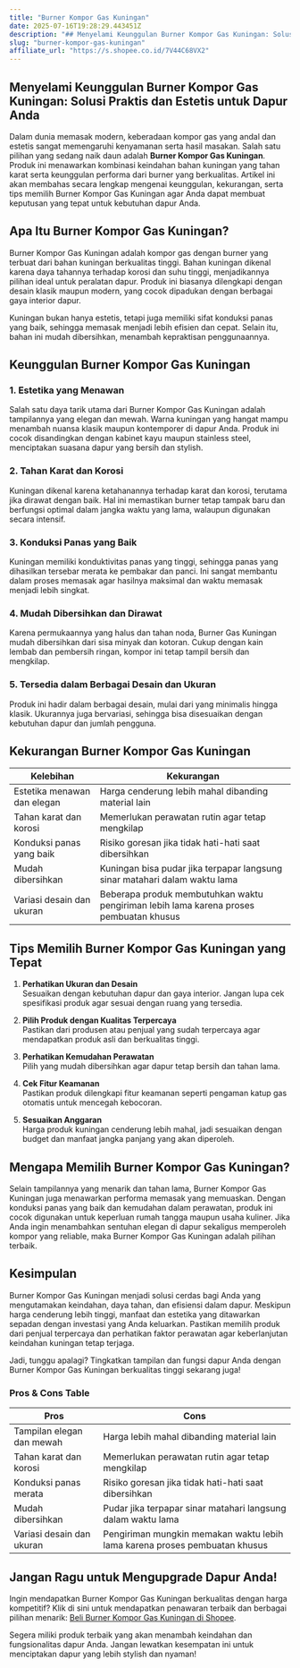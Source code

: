 ```yaml
---
title: "Burner Kompor Gas Kuningan"
date: 2025-07-16T19:28:29.443451Z
description: "## Menyelami Keunggulan Burner Kompor Gas Kuningan: Solusi Praktis dan Estetis untuk Dapur Anda..."
slug: "burner-kompor-gas-kuningan"
affiliate_url: "https://s.shopee.co.id/7V44C68VX2"
---
```

## Menyelami Keunggulan Burner Kompor Gas Kuningan: Solusi Praktis dan Estetis untuk Dapur Anda

Dalam dunia memasak modern, keberadaan kompor gas yang andal dan estetis sangat memengaruhi kenyamanan serta hasil masakan. Salah satu pilihan yang sedang naik daun adalah **Burner Kompor Gas Kuningan**. Produk ini menawarkan kombinasi keindahan bahan kuningan yang tahan karat serta keunggulan performa dari burner yang berkualitas. Artikel ini akan membahas secara lengkap mengenai keunggulan, kekurangan, serta tips memilih Burner Kompor Gas Kuningan agar Anda dapat membuat keputusan yang tepat untuk kebutuhan dapur Anda.

## Apa Itu Burner Kompor Gas Kuningan?

Burner Kompor Gas Kuningan adalah kompor gas dengan burner yang terbuat dari bahan kuningan berkualitas tinggi. Bahan kuningan dikenal karena daya tahannya terhadap korosi dan suhu tinggi, menjadikannya pilihan ideal untuk peralatan dapur. Produk ini biasanya dilengkapi dengan desain klasik maupun modern, yang cocok dipadukan dengan berbagai gaya interior dapur.

Kuningan bukan hanya estetis, tetapi juga memiliki sifat konduksi panas yang baik, sehingga memasak menjadi lebih efisien dan cepat. Selain itu, bahan ini mudah dibersihkan, menambah kepraktisan penggunaannya.

## Keunggulan Burner Kompor Gas Kuningan

### 1. Estetika yang Menawan

Salah satu daya tarik utama dari Burner Kompor Gas Kuningan adalah tampilannya yang elegan dan mewah. Warna kuningan yang hangat mampu menambah nuansa klasik maupun kontemporer di dapur Anda. Produk ini cocok disandingkan dengan kabinet kayu maupun stainless steel, menciptakan suasana dapur yang bersih dan stylish.

### 2. Tahan Karat dan Korosi

Kuningan dikenal karena ketahanannya terhadap karat dan korosi, terutama jika dirawat dengan baik. Hal ini memastikan burner tetap tampak baru dan berfungsi optimal dalam jangka waktu yang lama, walaupun digunakan secara intensif.

### 3. Konduksi Panas yang Baik

Kuningan memiliki konduktivitas panas yang tinggi, sehingga panas yang dihasilkan tersebar merata ke pembakar dan panci. Ini sangat membantu dalam proses memasak agar hasilnya maksimal dan waktu memasak menjadi lebih singkat.

### 4. Mudah Dibersihkan dan Dirawat

Karena permukaannya yang halus dan tahan noda, Burner Gas Kuningan mudah dibersihkan dari sisa minyak dan kotoran. Cukup dengan kain lembab dan pembersih ringan, kompor ini tetap tampil bersih dan mengkilap.

### 5. Tersedia dalam Berbagai Desain dan Ukuran

Produk ini hadir dalam berbagai desain, mulai dari yang minimalis hingga klasik. Ukurannya juga bervariasi, sehingga bisa disesuaikan dengan kebutuhan dapur dan jumlah pengguna.

## Kekurangan Burner Kompor Gas Kuningan

| Kelebihan | Kekurangan |
|------------|--------------|
| Estetika menawan dan elegan | Harga cenderung lebih mahal dibanding material lain |
| Tahan karat dan korosi | Memerlukan perawatan rutin agar tetap mengkilap |
| Konduksi panas yang baik | Risiko goresan jika tidak hati-hati saat dibersihkan |
| Mudah dibersihkan | Kuningan bisa pudar jika terpapar langsung sinar matahari dalam waktu lama |
| Variasi desain dan ukuran | Beberapa produk membutuhkan waktu pengiriman lebih lama karena proses pembuatan khusus |

## Tips Memilih Burner Kompor Gas Kuningan yang Tepat

1. **Perhatikan Ukuran dan Desain**  
Sesuaikan dengan kebutuhan dapur dan gaya interior. Jangan lupa cek spesifikasi produk agar sesuai dengan ruang yang tersedia.

2. **Pilih Produk dengan Kualitas Terpercaya**  
Pastikan dari produsen atau penjual yang sudah terpercaya agar mendapatkan produk asli dan berkualitas tinggi.

3. **Perhatikan Kemudahan Perawatan**  
Pilih yang mudah dibersihkan agar dapur tetap bersih dan tahan lama.

4. **Cek Fitur Keamanan**  
Pastikan produk dilengkapi fitur keamanan seperti pengaman katup gas otomatis untuk mencegah kebocoran.

5. **Sesuaikan Anggaran**  
Harga produk kuningan cenderung lebih mahal, jadi sesuaikan dengan budget dan manfaat jangka panjang yang akan diperoleh.

## Mengapa Memilih Burner Kompor Gas Kuningan?

Selain tampilannya yang menarik dan tahan lama, Burner Kompor Gas Kuningan juga menawarkan performa memasak yang memuaskan. Dengan konduksi panas yang baik dan kemudahan dalam perawatan, produk ini cocok digunakan untuk keperluan rumah tangga maupun usaha kuliner. Jika Anda ingin menambahkan sentuhan elegan di dapur sekaligus memperoleh kompor yang reliable, maka Burner Kompor Gas Kuningan adalah pilihan terbaik.

## Kesimpulan

Burner Kompor Gas Kuningan menjadi solusi cerdas bagi Anda yang mengutamakan keindahan, daya tahan, dan efisiensi dalam dapur. Meskipun harga cenderung lebih tinggi, manfaat dan estetika yang ditawarkan sepadan dengan investasi yang Anda keluarkan. Pastikan memilih produk dari penjual terpercaya dan perhatikan faktor perawatan agar keberlanjutan keindahan kuningan tetap terjaga.

Jadi, tunggu apalagi? Tingkatkan tampilan dan fungsi dapur Anda dengan Burner Kompor Gas Kuningan berkualitas tinggi sekarang juga!

### Pros & Cons Table

| Pros | Cons |
|------------------------------|---------------------------------------------------------|
| Tampilan elegan dan mewah | Harga lebih mahal dibanding material lain        |
| Tahan karat dan korosi | Memerlukan perawatan rutin agar tetap mengkilap |
| Konduksi panas merata | Risiko goresan jika tidak hati-hati saat dibersihkan |
| Mudah dibersihkan | Pudar jika terpapar sinar matahari langsung dalam waktu lama |
| Variasi desain dan ukuran | Pengiriman mungkin memakan waktu lebih lama karena proses pembuatan khusus |

## Jangan Ragu untuk Mengupgrade Dapur Anda!

Ingin mendapatkan Burner Kompor Gas Kuningan berkualitas dengan harga kompetitif? Klik di sini untuk mendapatkan penawaran terbaik dan berbagai pilihan menarik: [Beli Burner Kompor Gas Kuningan di Shopee](https://s.shopee.co.id/7V44C68VX2).

Segera miliki produk terbaik yang akan menambah keindahan dan fungsionalitas dapur Anda. Jangan lewatkan kesempatan ini untuk menciptakan dapur yang lebih stylish dan nyaman!